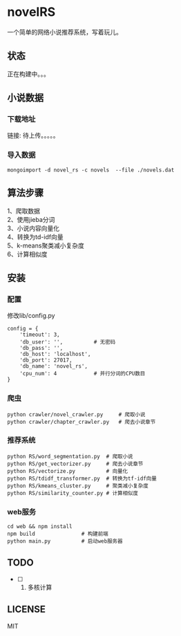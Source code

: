 # novelRS
一个简单的网络小说推荐系统，写着玩儿。

## 状态
正在构建中。。。

## 小说数据
### 下载地址
链接: 待上传。。。。。

### 导入数据
``` shell
mongoimport -d novel_rs -c novels  --file ./novels.dat
```

## 算法步骤
1、爬取数据<br>
2、使用jieba分词<br>
3、小说内容向量化<br>
4、转换为td-idf向量<br>
5、k-means聚类减小复杂度<br>
6、计算相似度<br>

## 安装
### 配置
修改lib/config.py
```
config = {
    'timeout': 3,
    'db_user': '',          # 无密码
    'db_pass': '',
    'db_host': 'localhost',
    'db_port': 27017,
    'db_name': 'novel_rs',
    'cpu_num': 4            # 并行分词的CPU数目
}
```

### 爬虫
``` shell
python crawler/novel_crawler.py     # 爬取小说
python crawler/chapter_crawler.py   # 爬去小说章节
```

### 推荐系统
``` shell
python RS/word_segmentation.py  # 爬取小说
python RS/get_vectorizer.py     # 爬去小说章节
python RS/vectorize.py          # 向量化
python RS/tdidf_transformer.py  # 转换为tf-idf向量
python RS/kmeans_cluster.py     # 聚类减小复杂度
python RS/similarity_counter.py # 计算相似度
```

### web服务
```
cd web && npm install
npm build               # 构建前端
python main.py          # 启动web服务器
```

## TODO
- [ ] 1. 多核计算

## LICENSE
MIT